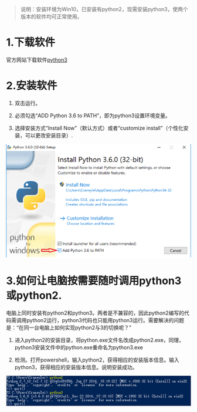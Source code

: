 > 说明：安装环境为Win10，已安装有python2，现需安装python3，使两个版本的软件均可正常使用。

# 1.下载软件

官方网站下载软件[python3](https://www.python.org/)

# 2.安装软件

1. 双击运行。

2. 必须勾选“ADD Python 3.6 to PATH”，即为python3设置环境变量。

3. 选择安装方式“Install Now”（默认方式）或者“customize install”（个性化安装，可以更改安装目录）.

![](/assets/python3-setup-1.png)

# 3.如何让电脑按需要随时调用python3或python2.

电脑上同时安装有python2和python3。两者是不兼容的，因此python2编写的代码需调用python2运行，python3代码也只能用python3运行。需要解决的问题是：“在同一台电脑上如何实现python2与3的切换呢？”

1. 进入python2的安装目录，将python.exe文件名改成python2.exe，同理，python3安装文件中的python.exe重命名为python3.exe

2. 检测。打开powershell，输入python2，获得相应的安装版本信息。输入python3，获得相应的安装版本信息。说明安装成功。

![](/assets/python3-check.png)

